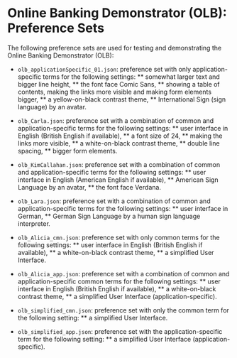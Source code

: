 # Online Banking Demonstrator (OLB): Preference Sets

The following preference sets are used for testing and demonstrating the Online Banking Demonstrator (OLB):

* `olb_applicationSpecific_01.json`: preference set with only application-specific terms for the following settings:
** somewhat larger text and bigger line height,
** the font face Comic Sans,
** showing a table of contents, making the links more visible and making form elements bigger,
** a yellow-on-black contrast theme,
** International Sign (sign language) by an avatar.

* `olb_Carla.json`: preference set with a combination of common and application-specific terms for the following settings:
** user interface in English (British English if available),
** a font size of 24,
** making the links more visible,
** a white-on-black contrast theme,
** double line spacing,
** bigger form elements.

* `olb_KimCallahan.json`: preference set with a combination of common and application-specific terms for the following settings:
** user interface in English (American English if available),
** American Sign Language by an avatar,
** the font face Verdana.

* `olb_Lara.json`: preference set with a combination of common and application-specific terms for the following settings:
** user interface in German,
** German Sign Language by a human sign language interpreter.

* `olb_Alicia_cmn.json`: preference set with only common terms for the following settings:
** user interface in English (British English if available),
** a white-on-black contrast theme,
** a simplified User Interface.

* `olb_Alicia_app.json`: preference set with a combination of common and application-specific common terms for the following settings:
** user interface in English (British English if available),
** a white-on-black contrast theme,
** a simplified User Interface (application-specific).

* `olb_simplified_cmn.json`: preference set with only the common term for the following setting:
** a simplified User Interface.

* `olb_simplified_app.json`: preference set with the application-specific term for the following setting:
** a simplified User Interface (application-specific).
